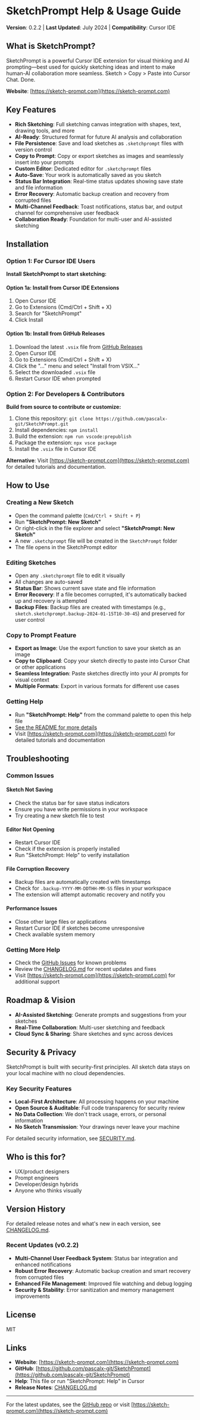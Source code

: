 # SketchPrompt Help & Usage Guide

**Version**: 0.2.2 | **Last Updated**: July 2024 | **Compatibility**: Cursor IDE

## What is SketchPrompt?
SketchPrompt is a powerful Cursor IDE extension for visual thinking and AI prompting—best used for quickly sketching ideas and intent to make human-AI collaboration more seamless. Sketch > Copy > Paste into Cursor Chat. Done.

**Website**: [https://sketch-prompt.com](https://sketch-prompt.com)

## Key Features
- **Rich Sketching**: Full sketching canvas integration with shapes, text, drawing tools, and more
- **AI-Ready**: Structured format for future AI analysis and collaboration
- **File Persistence**: Save and load sketches as `.sketchprompt` files with version control
- **Copy to Prompt**: Copy or export sketches as images and seamlessly insert into your prompts
- **Custom Editor**: Dedicated editor for `.sketchprompt` files
- **Auto-Save**: Your work is automatically saved as you sketch
- **Status Bar Integration**: Real-time status updates showing save state and file information
- **Error Recovery**: Automatic backup creation and recovery from corrupted files
- **Multi-Channel Feedback**: Toast notifications, status bar, and output channel for comprehensive user feedback
- **Collaboration Ready**: Foundation for multi-user and AI-assisted sketching

## Installation

### Option 1: For Cursor IDE Users
**Install SketchPrompt to start sketching:**

#### Option 1a: Install from Cursor IDE Extensions
1. Open Cursor IDE
2. Go to Extensions (Cmd/Ctrl + Shift + X)
3. Search for "SketchPrompt"
4. Click Install

#### Option 1b: Install from GitHub Releases
1. Download the latest `.vsix` file from [GitHub Releases](https://github.com/pascalx-git/SketchPrompt/releases)
2. Open Cursor IDE
3. Go to Extensions (Cmd/Ctrl + Shift + X)
4. Click the "..." menu and select "Install from VSIX..."
5. Select the downloaded `.vsix` file
6. Restart Cursor IDE when prompted

### Option 2: For Developers & Contributors
**Build from source to contribute or customize:**
1. Clone this repository: `git clone https://github.com/pascalx-git/SketchPrompt.git`
2. Install dependencies: `npm install`
3. Build the extension: `npm run vscode:prepublish`
4. Package the extension: `npx vsce package`
5. Install the `.vsix` file in Cursor IDE

**Alternative**: Visit [https://sketch-prompt.com](https://sketch-prompt.com) for detailed tutorials and documentation.

## How to Use

### Creating a New Sketch
- Open the command palette (`Cmd/Ctrl + Shift + P`)
- Run **"SketchPrompt: New Sketch"**
- Or right-click in the file explorer and select **"SketchPrompt: New Sketch"**
- A new `.sketchprompt` file will be created in the `SketchPrompt` folder
- The file opens in the SketchPrompt editor

### Editing Sketches
- Open any `.sketchprompt` file to edit it visually
- All changes are auto-saved
- **Status Bar**: Shows current save state and file information
- **Error Recovery**: If a file becomes corrupted, it's automatically backed up and recovery is attempted
- **Backup Files**: Backup files are created with timestamps (e.g., `sketch.sketchprompt.backup-2024-01-15T10-30-45`) and preserved for user control

### Copy to Prompt Feature
- **Export as Image**: Use the export function to save your sketch as an image
- **Copy to Clipboard**: Copy your sketch directly to paste into Cursor Chat or other applications
- **Seamless Integration**: Paste sketches directly into your AI prompts for visual context
- **Multiple Formats**: Export in various formats for different use cases

### Getting Help
- Run **"SketchPrompt: Help"** from the command palette to open this help file
- [See the README for more details](README.md)
- Visit [https://sketch-prompt.com](https://sketch-prompt.com) for detailed tutorials and documentation

## Troubleshooting

### Common Issues

#### **Sketch Not Saving**
- Check the status bar for save status indicators
- Ensure you have write permissions in your workspace
- Try creating a new sketch file to test

#### **Editor Not Opening**
- Restart Cursor IDE
- Check if the extension is properly installed
- Run "SketchPrompt: Help" to verify installation

#### **File Corruption Recovery**
- Backup files are automatically created with timestamps
- Check for `.backup-YYYY-MM-DDTHH-MM-SS` files in your workspace
- The extension will attempt automatic recovery and notify you

#### **Performance Issues**
- Close other large files or applications
- Restart Cursor IDE if sketches become unresponsive
- Check available system memory

### Getting More Help
- Check the [GitHub Issues](https://github.com/pascalx-git/SketchPrompt/issues) for known problems
- Review the [CHANGELOG.md](CHANGELOG.md) for recent updates and fixes
- Visit [https://sketch-prompt.com](https://sketch-prompt.com) for additional support

## Roadmap & Vision
- **AI-Assisted Sketching**: Generate prompts and suggestions from your sketches
- **Real-Time Collaboration**: Multi-user sketching and feedback
- **Cloud Sync & Sharing**: Share sketches and sync across devices

## Security & Privacy
SketchPrompt is built with security-first principles. All sketch data stays on your local machine with no cloud dependencies.

### **Key Security Features**
- **Local-First Architecture**: All processing happens on your machine
- **Open Source & Auditable**: Full code transparency for security review
- **No Data Collection**: We don't track usage, errors, or personal information
- **No Sketch Transmission**: Your drawings never leave your machine

For detailed security information, see [SECURITY.md](https://github.com/pascalx-git/SketchPrompt/blob/main/SECURITY.md).

## Who is this for?
- UX/product designers
- Prompt engineers
- Developer/design hybrids
- Anyone who thinks visually

## Version History
For detailed release notes and what's new in each version, see [CHANGELOG.md](CHANGELOG.md).

### Recent Updates (v0.2.2)
- **Multi-Channel User Feedback System**: Status bar integration and enhanced notifications
- **Robust Error Recovery**: Automatic backup creation and smart recovery from corrupted files
- **Enhanced File Management**: Improved file watching and debug logging
- **Security & Stability**: Error sanitization and memory management improvements

## License
MIT

## Links
- **Website**: [https://sketch-prompt.com](https://sketch-prompt.com)
- **GitHub**: [https://github.com/pascalx-git/SketchPrompt](https://github.com/pascalx-git/SketchPrompt)
- **Help**: This file or run "SketchPrompt: Help" in Cursor
- **Release Notes**: [CHANGELOG.md](CHANGELOG.md)

---
For the latest updates, see the [GitHub repo](https://github.com/pascalx-git/SketchPrompt) or visit [https://sketch-prompt.com](https://sketch-prompt.com)
